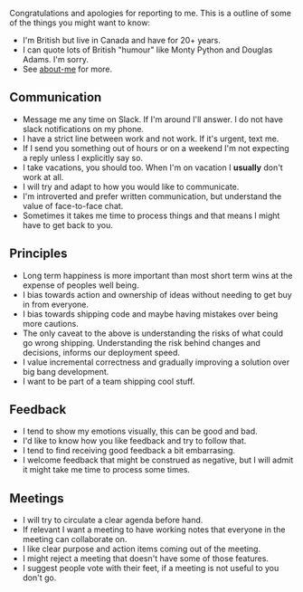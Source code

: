 Congratulations and apologies for reporting to me. This is a outline of some of the things you might want to know:

* I'm British but live in Canada and have for 20+ years.
* I can quote lots of British "humour" like Monty Python and Douglas Adams. I'm sorry.
* See [about-me](https://github.com/andymckay/readmes/blob/master/about-me.md) for more.

## Communication

* Message me any time on Slack. If I'm around I'll answer. I do not have slack notifications on my phone.
* I have a strict line between work and not work. If it's urgent, text me.
* If I send you something out of hours or on a weekend I'm not expecting a reply unless I explicitly say so.
* I take vacations, you should too. When I'm on vacation I **usually** don't work at all.
* I will try and adapt to how you would like to communicate. 
* I'm introverted and prefer written communication, but understand the value of face-to-face chat. 
* Sometimes it takes me time to process things and that means I might have to get back to you.

## Principles

* Long term happiness is more important than most short term wins at the expense of peoples well being.
* I bias towards action and ownership of ideas without needing to get buy in from everyone.
* I bias towards shipping code and maybe having mistakes over being more cautions.
* The only caveat to the above is understanding the risks of what could go wrong shipping. Understanding the risk behind changes and decisions, informs our deployment speed.
* I value incremental correctness and gradually improving a solution over big bang development.
* I want to be part of a team shipping cool stuff.

## Feedback

* I tend to show my emotions visually, this can be good and bad.
* I'd like to know how you like feedback and try to follow that.
* I tend to find receiving good feedback a bit embarrasing.
* I welcome feedback that might be construed as negative, but I will admit it might take me time to process some times.

## Meetings

* I will try to circulate a clear agenda before hand.
* If relevant I want a meeting to have working notes that everyone in the meeting can collaborate on.
* I like clear purpose and action items coming out of the meeting.
* I might reject a meeting that doesn't have some of those features.
* I suggest people vote with their feet, if a meeting is not useful to you don't go.

